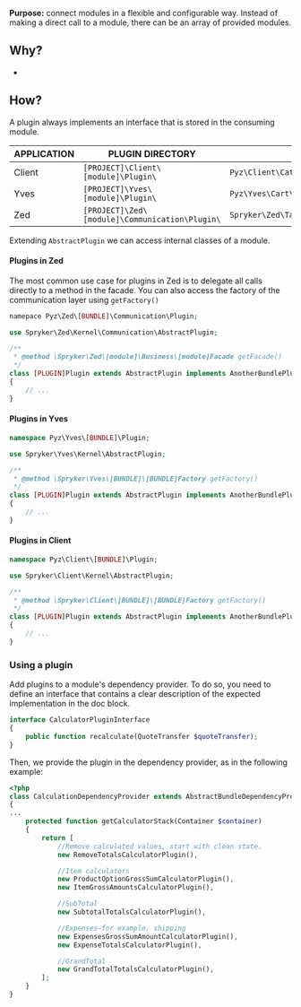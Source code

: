 **Purpose:** connect modules in a flexible and configurable way. Instead of making a direct call to a module, there can be an array of provided modules.

## Why?

- 

## How?

A plugin always implements an interface that is stored in the consuming module.

|APPLICATION|PLUGIN DIRECTORY|EXAMPLE|
|---|---|---|
|Client|`[PROJECT]\Client\[module]\Plugin\`|`Pyz\Client\Catalog\Plugin\Config\CatalogSearchConfigBuilder`|
|Yves|`[PROJECT]\Yves\[module]\Plugin\`|`Pyz\Yves\Cart\Plugin\Provider\CartControllerProvider`|
|Zed|`[PROJECT]\Zed\[module]\Communication\Plugin\`|`Spryker\Zed\Tax\Communication\Plugin\ItemTaxCalculatorPlugin`|

Extending `AbstractPlugin` we can access internal classes of a module.

#### Plugins in Zed

The most common use case for plugins in Zed is to delegate all calls directly to a method in the facade. You can also access the factory of the communication layer using `getFactory()`

```php
namepace Pyz\Zed\[BUNDLE]\Communication\Plugin;

use Spryker\Zed\Kernel\Communication\AbstractPlugin;

/**
 * @method \Spryker\Zed\[module]\Business\[module]Facade getFacade()
 */
class [PLUGIN]Plugin extends AbstractPlugin implements AnotherBundlePluginInterface
{
    // ...
}
```

#### Plugins in Yves

```php
namespace Pyz\Yves\[BUNDLE]\Plugin;

use Spryker\Yves\Kernel\AbstractPlugin;

/**
 * @method \Spryker\Yves\[BUNDLE]\[BUNDLE]Factory getFactory()
 */
class [PLUGIN]Plugin extends AbstractPlugin implements AnotherBundlePluginInterface
{
    // ...
}
```

#### Plugins in Client

```php
namespace Pyz\Client\[BUNDLE]\Plugin;

use Spryker\Client\Kernel\AbstractPlugin;

/**
 * @method \Spryker\Client\[BUNDLE]\[BUNDLE]Factory getFactory()
 */
class [PLUGIN]Plugin extends AbstractPlugin implements AnotherBundlePluginInterface
{
    // ...
}
```

### Using a plugin

Add plugins to a module's dependency provider. To do so, you need to define an interface that contains a clear description of the expected implementation in the doc block.

```php
interface CalculatorPluginInterface
{
	public function recalculate(QuoteTransfer $quoteTransfer);
}
```

Then, we provide the plugin in the dependency provider, as in the following example:

```php
<?php
class CalculationDependencyProvider extends AbstractBundleDependencyProvider
{
...
    protected function getCalculatorStack(Container $container)
    {
        return [
            //Remove calculated values, start with clean state.
            new RemoveTotalsCalculatorPlugin(),

            //Item calculators
            new ProductOptionGrossSumCalculatorPlugin(),
            new ItemGrossAmountsCalculatorPlugin(),

            //SubTotal
            new SubtotalTotalsCalculatorPlugin(),

            //Expenses—for example, shipping
            new ExpensesGrossSumAmountCalculatorPlugin(),
            new ExpenseTotalsCalculatorPlugin(),

            //GrandTotal
            new GrandTotalTotalsCalculatorPlugin(),
        ];
    }
}
```

